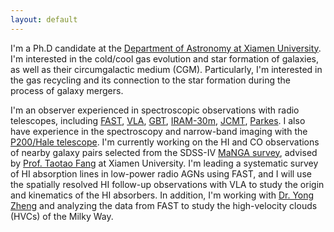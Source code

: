 ```yaml
---
layout: default
---
```

I'm a Ph.D candidate at the [Department of Astronomy at Xiamen University](https://astro.xmu.edu.cn/). I'm interested in the cold/cool gas evolution and star formation of galaxies, as well as their circumgalactic medium (CGM). Particularly, I'm interested in the gas recycling and its connection to the star formation during the process of galaxy mergers. 

I'm an observer experienced in spectroscopic observations with radio telescopes, including [FAST](https://fast.bao.ac.cn/), [VLA](https://science.nrao.edu/facilities/vla), [GBT](https://greenbankobservatory.org/science/telescopes/gbt/), [IRAM-30m](https://www.iram-institute.org/EN/content-page-55-7-55-0-0-0.html), [JCMT](https://www.eaobservatory.org/jcmt/about-jcmt/), [Parkes](https://www.parkes.atnf.csiro.au/). I also have experience in the spectroscopy and narrow-band imaging with the [P200/Hale telescope](https://astro.caltech.edu/palomar/about/telescopes/hale.html). I'm currently working on the HI and CO observations of nearby galaxy pairs selected from the SDSS-IV [MaNGA survey](https://www.sdss.org/surveys/manga/), advised by [Prof. Taotao Fang](https://xmugalaxy.org/) at Xiamen University. I'm leading a systematic survey of HI absorption lines in low-power radio AGNs using FAST, and I will use the spatially resolved HI follow-up observations with VLA to study the origin and kinematics of the HI absorbers. In addition, I'm working with [Dr. Yong Zheng](https://yzhenggit.github.io/yongzheng/) and analyzing the data from FAST to study the high-velocity clouds (HVCs) of the Milky Way.
